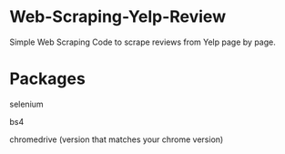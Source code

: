 # Web-Scraping-Yelp-Review

Simple Web Scraping Code to scrape reviews from Yelp page by page. 

# Packages

selenium 

bs4

chromedrive (version that matches your chrome version)

